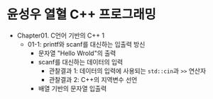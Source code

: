 # 윤성우 열혈 C++ 프로그래밍

- Chapter01. C언어 기반의 C++ 1
    - 01-1: printf와 scanf를 대신하는 입출력 방신
        - 문자열 "Hello Wrold"의 출력
        - scanf를 대신하는 데이터의 입력
            - 관찰결과 1: 데이터의 입력에 사용되는 ```std::cin```과 ```>>``` 연산자
            - 관찰결과 2: C++의 지역변수 선언
        - 배열 기반의 문자열 입출력
        